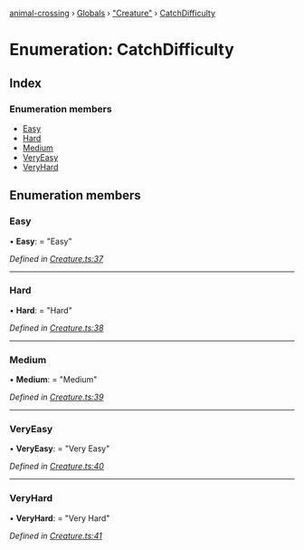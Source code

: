 [animal-crossing](../README.md) › [Globals](../globals.md) › ["Creature"](../modules/_creature_.md) › [CatchDifficulty](_creature_.catchdifficulty.md)

# Enumeration: CatchDifficulty

## Index

### Enumeration members

* [Easy](_creature_.catchdifficulty.md#easy)
* [Hard](_creature_.catchdifficulty.md#hard)
* [Medium](_creature_.catchdifficulty.md#medium)
* [VeryEasy](_creature_.catchdifficulty.md#veryeasy)
* [VeryHard](_creature_.catchdifficulty.md#veryhard)

## Enumeration members

###  Easy

• **Easy**: = "Easy"

*Defined in [Creature.ts:37](https://github.com/Norviah/animal-crossing/blob/f22c64d/module/types/Creature.ts#L37)*

___

###  Hard

• **Hard**: = "Hard"

*Defined in [Creature.ts:38](https://github.com/Norviah/animal-crossing/blob/f22c64d/module/types/Creature.ts#L38)*

___

###  Medium

• **Medium**: = "Medium"

*Defined in [Creature.ts:39](https://github.com/Norviah/animal-crossing/blob/f22c64d/module/types/Creature.ts#L39)*

___

###  VeryEasy

• **VeryEasy**: = "Very Easy"

*Defined in [Creature.ts:40](https://github.com/Norviah/animal-crossing/blob/f22c64d/module/types/Creature.ts#L40)*

___

###  VeryHard

• **VeryHard**: = "Very Hard"

*Defined in [Creature.ts:41](https://github.com/Norviah/animal-crossing/blob/f22c64d/module/types/Creature.ts#L41)*
